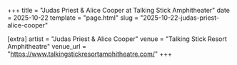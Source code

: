 +++
title = "Judas Priest & Alice Cooper at Talking Stick Amphitheater"
date = 2025-10-22
template = "page.html"
slug = "2025-10-22-judas-priest-alice-cooper"

[extra]
artist = "Judas Priest & Alice Cooper"
venue = "Talking Stick Resort Amphitheatre"
venue_url = "https://www.talkingstickresortamphitheatre.com/"
+++
